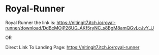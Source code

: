 # Royal-Runner
Royal Runner
the link is: https://nitingit7.itch.io/royal-runner/download/DdBcMOjP26UG_AKf5ryNC_s8BgM8amQGvLcJvY_U

OR

Direct Link To Landing Page: https://nitingit7.itch.io/royal-runner
